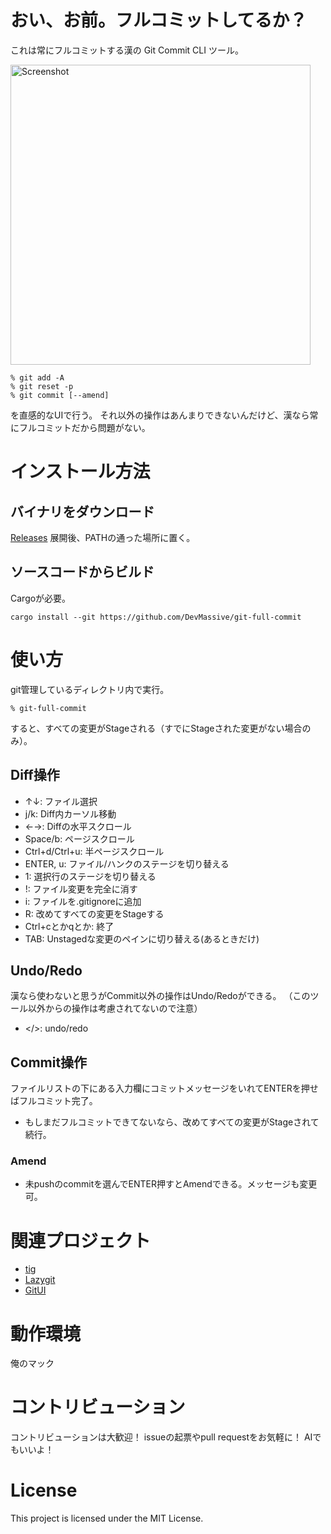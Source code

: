 # おい、お前。フルコミットしてるか？

これは常にフルコミットする漢の Git Commit CLI ツール。

<img alt="Screenshot" src="https://github.com/user-attachments/assets/dddd9593-3f6c-41b1-9c1a-d7f1be39e732" width="480"> 

```
% git add -A
% git reset -p
% git commit [--amend]
```

を直感的なUIで行う。
それ以外の操作はあんまりできないんだけど、漢なら常にフルコミットだから問題がない。

# インストール方法

## バイナリをダウンロード

[Releases](https://github.com/DevMassive/git-full-commit/releases) 展開後、PATHの通った場所に置く。

## ソースコードからビルド

Cargoが必要。

```
cargo install --git https://github.com/DevMassive/git-full-commit
```

# 使い方

git管理しているディレクトリ内で実行。

```
% git-full-commit
```

すると、すべての変更がStageされる（すでにStageされた変更がない場合のみ）。

## Diff操作

- ↑↓: ファイル選択
- j/k: Diff内カーソル移動
- ←→: Diffの水平スクロール
- Space/b: ページスクロール
- Ctrl+d/Ctrl+u: 半ページスクロール
- ENTER, u: ファイル/ハンクのステージを切り替える
- 1: 選択行のステージを切り替える
- !: ファイル変更を完全に消す
- i: ファイルを.gitignoreに追加
- R: 改めてすべての変更をStageする
- Ctrl+cとかqとか: 終了
- TAB: Unstagedな変更のペインに切り替える(あるときだけ)

## Undo/Redo

漢なら使わないと思うがCommit以外の操作はUndo/Redoができる。
（このツール以外からの操作は考慮されてないので注意）

- </>: undo/redo

## Commit操作

ファイルリストの下にある入力欄にコミットメッセージをいれてENTERを押せばフルコミット完了。
- もしまだフルコミットできてないなら、改めてすべての変更がStageされて続行。

### Amend

- 未pushのcommitを選んでENTER押すとAmendできる。メッセージも変更可。

# 関連プロジェクト

- [tig](https://github.com/jonas/tig)
- [Lazygit](https://github.com/jesseduffield/lazygit)
- [GitUI](https://github.com/gitui-org/gitui)

# 動作環境

俺のマック

# コントリビューション

コントリビューションは大歓迎！
issueの起票やpull requestをお気軽に！
AIでもいいよ！

# License

This project is licensed under the MIT License.

